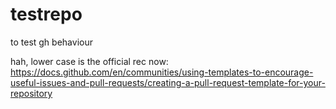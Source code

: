 # testrepo
to test gh behaviour

hah, lower case is the official rec now: https://docs.github.com/en/communities/using-templates-to-encourage-useful-issues-and-pull-requests/creating-a-pull-request-template-for-your-repository
